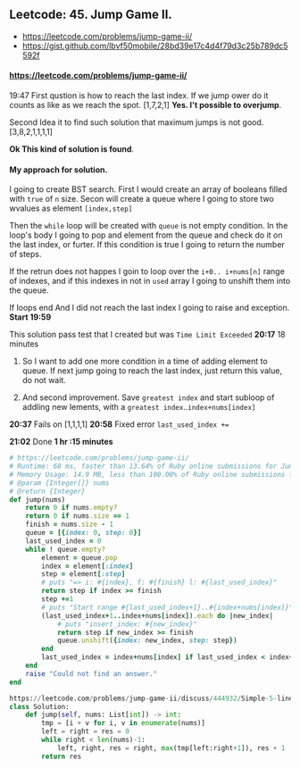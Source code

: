 ## Leetcode: 45. Jump Game II.


- https://leetcode.com/problems/jump-game-ii/
- https://gist.github.com/lbvf50mobile/28bd39e17c4d4f79d3c25b789dc5592f


#### https://leetcode.com/problems/jump-game-ii/
19:47
First qustion is how to reach the last index. If we jump ower do it counts as like as we reach the spot.
[1,7,2,1]
**Yes. I't possible to overjump**.

Second Idea it to find such solution that maximum jumps is not good.
[3,8,2,1,1,1,1]

**Ok This kind of solution is found**.

#### My approach for solution.

I going to create BST search. 
First I would create an array of booleans filled with `true` of `n` size.
Secon will create a queue where I going to store two wvalues as element `[index,step]`

Then the `while` loop will be created with `queue` is not empty condition.
In the loop's body I going to pop and element from the queue and check do it on the last index, or furter. If this condition is true I going to return the number of steps.

If the retrun does not happes I goin to loop over the `i+0.. i+nums[n]` range of indexes, and if this indexes in not in `used` array I going to unshift them into the queue.

If loops end And I did not reach the last index I going to raise and exception. 
**Start 19:59**

This solution pass test that I created but was `Time Limit Exceeded`  **20:17** 18 minutes

1) So I want to add one more condition in a time of adding element to queue. If next jump going to reach the last index, just return this value, do not wait.

2) And second improvement. Save `greatest index` and start subloop of addling new lements, with a `greatest index`..`index+nums[index]`

**20:37** Fails on [1,1,1,1]
**20:58** Fixed error  `last_used_index +=`

**21:02** Done **1 hr :15 minutes**

```Ruby
# https://leetcode.com/problems/jump-game-ii/
# Runtime: 68 ms, faster than 13.64% of Ruby online submissions for Jump Game II.
# Memory Usage: 14.9 MB, less than 100.00% of Ruby online submissions for Jump Game II.
# @param {Integer[]} nums
# @return {Integer}
def jump(nums)
    return 0 if nums.empty?
    return 0 if nums.size == 1
    finish = nums.size - 1
    queue = [{index: 0, step: 0}]
    last_used_index = 0
    while ! queue.empty?
        element = queue.pop
        index = element[:index]
        step = element[:step]
        # puts "=> i: #{index}, f: #{finish} l: #{last_used_index}"
        return step if index >= finish
        step +=1
        # puts "Start range #{last_used_index+1}..#{index+nums[index]}"
        (last_used_index+1..index+nums[index]).each do |new_index|
            # puts "insert_index: #{new_index}"
            return step if new_index >= finish
            queue.unshift({index: new_index, step: step})
        end
        last_used_index = index+nums[index] if last_used_index < index+nums[index]
    end
    raise "Could not find an answer."
end
```

```Python
https://leetcode.com/problems/jump-game-ii/discuss/444932/Simple-5-line-Python-Solution
class Solution:
    def jump(self, nums: List[int]) -> int:
        tmp = [i + v for i, v in enumerate(nums)]
        left = right = res = 0
        while right < len(nums)-1:
            left, right, res = right, max(tmp[left:right+1]), res + 1
        return res
```